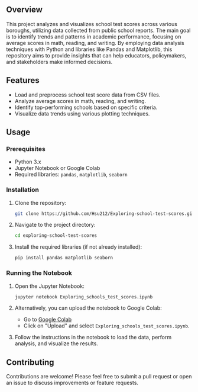 ## Overview

This project analyzes and visualizes school test scores across various boroughs, utilizing data collected from public school reports. The main goal is to identify trends and patterns in academic performance, focusing on average scores in math, reading, and writing. By employing data analysis techniques with Python and libraries like Pandas and Matplotlib, this repository aims to provide insights that can help educators, policymakers, and stakeholders make informed decisions.

## Features

- Load and preprocess school test score data from CSV files.
- Analyze average scores in math, reading, and writing.
- Identify top-performing schools based on specific criteria.
- Visualize data trends using various plotting techniques.

## Usage

### Prerequisites

- Python 3.x
- Jupyter Notebook or Google Colab
- Required libraries: `pandas`, `matplotlib`, `seaborn`

### Installation

1. Clone the repository:
   ```bash
   git clone https://github.com/Hsu212/Exploring-school-test-scores.git
   ```

2. Navigate to the project directory:
   ```bash
   cd exploring-school-test-scores
   ```

3. Install the required libraries (if not already installed):
   ```bash
   pip install pandas matplotlib seaborn
   ```

### Running the Notebook

1. Open the Jupyter Notebook:
   ```bash
   jupyter notebook Exploring_schools_test_scores.ipynb
   ```

2. Alternatively, you can upload the notebook to Google Colab:
   - Go to [Google Colab](https://colab.research.google.com/)
   - Click on "Upload" and select `Exploring_schools_test_scores.ipynb`.

3. Follow the instructions in the notebook to load the data, perform analysis, and visualize the results.

## Contributing

Contributions are welcome! Please feel free to submit a pull request or open an issue to discuss improvements or feature requests.

